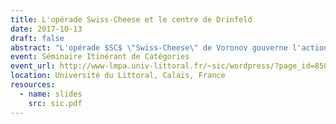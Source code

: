 ```yaml
---
title: L'opérade Swiss-Cheese et le centre de Drinfeld
date: 2017-10-13
draft: false
abstract: "L'opérade $SC$ \"Swiss-Cheese\" de Voronov gouverne l'action d'une algèbre $D_2$ sur une algèbre $D_1$, où $D_n$ est l'opérade des petits $n$-disques. Dans cet exposé, j'expliquerai comment obtenir une opérade faiblement équivalente au groupoïde fondamental de $SC$ : un premier modèle en groupoïdes qui fait intervenir le centre de Drinfeld des catégories monoïdales, et un second modèle rationel qui utilise un associateur de Drinfeld. On comparera ce second modèle à l'opérade déduite de l'homologie $H(SC)$, la différence étant expliquée par la non-formalité de $SC$."
event: Séminaire Itinérant de Catégories
event_url: http://www-lmpa.univ-littoral.fr/~sic/wordpress/?page_id=858
location: Université du Littoral, Calais, France
resources:
  - name: slides
    src: sic.pdf
---
```

